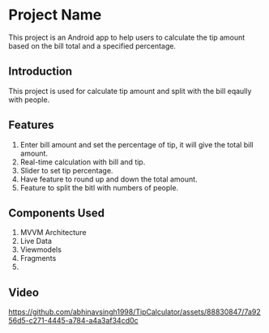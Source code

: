 # Project Name

This project is an Android app to help users to calculate the tip amount based on the bill total and a specified percentage.

## Introduction

This project is used for calculate tip amount and split with the bill eqaully with people.

## Features

1. Enter bill amount and set the percentage of tip, it will give the total bill amount.
2. Real-time calculation with bill and tip.
3. Slider to set tip percentage.
4. Have feature to round up and down the total amount.
5. Feature to split the bitl with numbers of people.



## Components Used

1. MVVM Architecture
2. Live Data
3. Viewmodels
6. Fragments
7. 

## Video
https://github.com/abhinavsingh1998/TipCalculator/assets/88830847/7a9256d5-c271-4445-a784-a4a3af34cd0c
